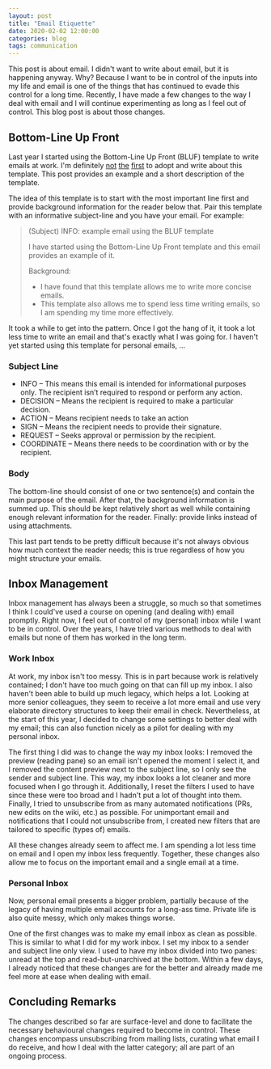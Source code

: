 ```yaml
---
layout: post
title: "Email Etiquette"
date: 2020-02-02 12:00:00
categories: blog
tags: communication
---
```


This post is about email. I didn't want to write about email, but it is happening anyway. Why? Because I want to be in control of the inputs into my life and email is one of the things that has continued to evade this control for a long time. Recently, I have made a few changes to the way I deal with email and I will continue experimenting as long as I feel out of control. This blog post is about those changes.

<!-- more -->

## Bottom-Line Up Front

Last year I started using the Bottom-Line Up Front (BLUF) template to write emails at work. I'm definitely [not](https://www.emailaudience.com/write-email-with-military-precision/) [the](https://lifehacker.com/summarize-long-emails-at-the-top-to-communicate-more-ef-1826571389) [first](https://medium.com/@tedbauer2003/bluf-is-how-you-write-emails-now-376f57f663a1) to adopt and write about this template. This post provides an example and a short description of the template.

The idea of this template is to start with the most important line first and provide background information for the reader below that. Pair this template with an informative subject-line and you have your email. For example:

> (Subject) INFO: example email using the BLUF template
>
> I have started using the Bottom-Line Up Front template and this email provides an example of it.
>
> Background:
>
> * I have found that this template allows me to write more concise emails.
> * This template also allows me to spend less time writing emails, so I am spending my time more effectively.

It took a while to get into the pattern. Once I got the hang of it, it took a lot less time to write an email and that's exactly what I was going for. I haven't yet started using this template for personal emails, ...

### Subject Line

* INFO – This means this email is intended for informational purposes only. The recipient isn’t required to respond or perform any action.
* DECISION – Means the recipient is required to make a particular decision.
* ACTION – Means recipient needs to take an action
* SIGN – Means the recipient needs to provide their signature.
* REQUEST – Seeks approval or permission by the recipient.
* COORDINATE – Means there needs to be coordination with or by the recipient.

### Body

The bottom-line should consist of one or two sentence(s) and contain the main purpose of the email. After that, the background information is summed up. This should be kept relatively short as well while containing enough relevant information for the reader. Finally: provide links instead of using attachments.

This last part tends to be pretty difficult because it's not always obvious how much context the reader needs; this is true regardless of how you might structure your emails.

## Inbox Management

Inbox management has always been a struggle, so much so that sometimes I think I could've used a course on opening (and dealing with) email promptly. Right now, I feel out of control of my (personal) inbox while I want to be in control. Over the years, I have tried various methods to deal with emails but none of them has worked in the long term.

### Work Inbox

At work, my inbox isn't too messy. This is in part because work is relatively contained; I don't have too much going on that can fill up my inbox. I also haven't been able to build up much legacy, which helps a lot. Looking at more senior colleagues, they seem to receive a lot more email and use very elaborate directory structures to keep their email in check. Nevertheless, at the start of this year, I decided to change some settings to better deal with my email; this can also function nicely as a pilot for dealing with my personal inbox.

The first thing I did was to change the way my inbox looks: I removed the preview (reading pane) so an email isn't opened the moment I select it, and I removed the content preview next to the subject line, so I only see the sender and subject line. This way, my inbox looks a lot cleaner and more focused when I go through it. Additionally, I reset the filters I used to have since these were too broad and I hadn't put a lot of thought into them. Finally, I tried to unsubscribe from as many automated notifications (PRs, new edits on the wiki, etc.) as possible. For unimportant email and notifications that I could not unsubscribe from, I created new filters that are tailored to specific (types of) emails.

All these changes already seem to affect me. I am spending a lot less time on email and I open my inbox less frequently. Together, these changes also allow me to focus on the important email and a single email at a time.

### Personal Inbox

Now, personal email presents a bigger problem, partially because of the legacy of having multiple email accounts for a long-ass time. Private life is also quite messy, which only makes things worse.

One of the first changes was to make my email inbox as clean as possible. This is similar to what I did for my work inbox. I set my inbox to a sender and subject line only view. I used to have my inbox divided into two panes: unread at the top and read-but-unarchived at the bottom. Within a few days, I already noticed that these changes are for the better and already made me feel more at ease when dealing with email.

## Concluding Remarks

The changes described so far are surface-level and done to facilitate the necessary behavioural changes required to become in control. These changes encompass unsubscribing from mailing lists, curating what email I do receive, and how I deal with the latter category; all are part of an ongoing process.
